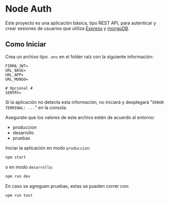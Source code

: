 # Node Auth

Este proyecto es una aplicación básica, tipo REST API, para autenticar y crear sesiones de usuarios que utiliza [Express](https://expressjs.com/) y [mongoDB](https://www.mongodb.com/).

## Como Iniciar

Crea un archivo tipo `.env` en el folder raíz con la siguiente información:

```text
FIRMA_JWT=
URL_BASE=
URL_APP=
URL_MONGO=

# Opcional #
SENTRY=
```

Si la aplicación no detecta esta información, no iniciará y desplegará "`ERROR TERMINAL: ...`" en la consola.

Asegurate que los valores de este archivo estén de acuerdo al entorno:

- produccion
- desarrollo
- pruebas

Iniciar la aplicación en modo `produccion`:

```bash
npm start
```

o en modo `desarrollo`:

```bash
npm run dev
```

En caso se agreguen pruebas, estas se pueden correr con:

```bash
npm run test
```
